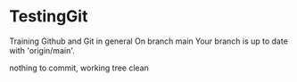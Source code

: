 # TestingGit
Training Github and Git in general
On branch main
Your branch is up to date with 'origin/main'.

nothing to commit, working tree clean
